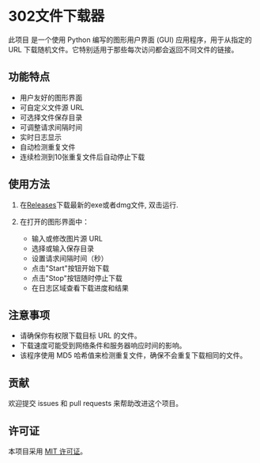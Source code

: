 # 302文件下载器

此项目 是一个使用 Python 编写的图形用户界面 (GUI) 应用程序，用于从指定的 URL 下载随机文件。它特别适用于那些每次访问都会返回不同文件的链接。

## 功能特点

- 用户友好的图形界面
- 可自定义文件源 URL
- 可选择文件保存目录
- 可调整请求间隔时间
- 实时日志显示
- 自动检测重复文件
- 连续检测到10张重复文件后自动停止下载


## 使用方法

1. 在[Releases](https://github.com/woodchen-ink/get-302img/releases)下载最新的exe或者dmg文件, 双击运行.

2. 在打开的图形界面中：
   - 输入或修改图片源 URL
   - 选择或输入保存目录
   - 设置请求间隔时间（秒）
   - 点击"Start"按钮开始下载
   - 点击"Stop"按钮随时停止下载
   - 在日志区域查看下载进度和结果

## 注意事项

- 请确保你有权限下载目标 URL 的文件。
- 下载速度可能受到网络条件和服务器响应时间的影响。
- 该程序使用 MD5 哈希值来检测重复文件，确保不会重复下载相同的文件。

## 贡献

欢迎提交 issues 和 pull requests 来帮助改进这个项目。

## 许可证

本项目采用 [MIT 许可证](LICENSE)。